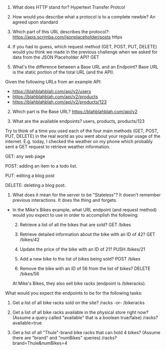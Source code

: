 1. What does HTTP stand for?
Hypertext Transfer Protcol

2. How would you describe what a protocol is to a complete newbie?
An agreed upon standard

3. Which part of this URL describes the protocol?: 
https://apis.scrimba.com/jsonplaceholder/posts
https

4. If you had to guess, which request method (GET, POST, PUT, DELETE) would you
think we made in the previous challenge when we asked for data from the 
JSON Placeholder API?
GET

1. What's the difference between a Base URL and an Endpoint?
Base URL is the static portion of the total URL (and the API).

Given the following URLs from an example API:
* https://blahblahblah.com/api/v2/users
* https://blahblahblah.com/api/v2/products
* https://blahblahblah.com/api/v2/products/123

2. Which part is the Base URL?
https://blahblahblah.com/api/v2

3. What are the available endpoints?
users, products, products/123


Try to think of a time you used each of the four main methods
(GET, POST, PUT, DELETE) in the real world as you went about
your regular usage of the internet. E.g. today, I checked the
weather on my phone which probably sent a GET request to retrieve
weather information.

GET: any web page

POST: adding an item to a todo list.

PUT: editing a blog post

DELETE: deleting a blog post.

1. What does it mean for the server to be "Stateless"?
It doesn't remember previous interactions. It does the thing and forgets.


* In the Mike's Bikes example, what URL endpoint (and request method)
  would you expect to use in order to accomplish the following:
  
    2. Retrieve a list of all the bikes that are sold?
    GET /bikes


    3. Retrieve detailed information about the bike with an ID of 42?
    GET /bikes/42
    
    
    4. Update the price of the bike with an ID of 21?
    PUSH /bikes/21
    
    
    5. Add a new bike to the list of bikes being sold?
    POST /bikes
    
    
    6. Remove the bike with an ID of 56 from the list of bikes?
    DELETE /bikes/56


    At Mike's Bikes, they also sell bike racks (endpoint is /bikeracks).

What would you expect the endpoints to be for the following tasks:

1. Get  a list of all bike racks sold on the site?
    /racks -or- /bikeracks

2. Get a list of all bike racks available in the physical store right now?
   (Assume a query called "available" that is a boolean true/false)
   /racks?available=true


3. Get a list of all "Thule"-brand bike racks that can hold 4 bikes?
   (Assume there are "brand" and "numBikes" queries)
   /racks?brand=Thule&numBikes=4
